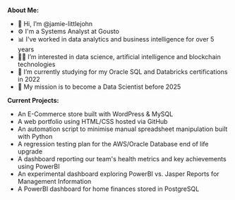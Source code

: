 **About Me:**
- 👋 Hi, I’m @jamie-littlejohn
- ⚙️ I'm a Systems Analyst at Gousto
- 📊 I've worked in data analytics and business intelligence for over 5 years
- 👨‍💻 I’m interested in data science, artificial intelligence and blockchain technologies 
- 📜 I’m currently studying for my Oracle SQL and Databricks certifications in 2022
- 🚀 My mission is to become a Data Scientist before 2025

**Current Projects:**
- An E-Commerce store built with WordPress & MySQL
- A web portfolio using HTML/CSS hosted via GitHub 
- An automation script to minimise manual spreadsheet manipulation built with Python
- A regression testing plan for the AWS/Oracle Database end of life upgrade
- A dashboard reporting our team's health metrics and key achievements using PowerBI
- An experimental dashboard exploring PowerBI vs. Jasper Reports for Management Information
- A PowerBI dashboard for home finances stored in PostgreSQL
